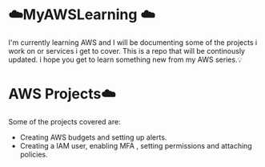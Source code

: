# ☁️MyAWSLearning ☁️

I'm currently learning AWS and I will be documenting some of the projects i work on  or services i get to cover. This is a repo that will be continously updated.
 i hope you get to learn something new from my AWS series.💡
 
 # AWS Projects☁️
 Some of the projects covered are:
 - Creating AWS budgets and setting up alerts.
 - Creating a IAM user, enabling MFA , setting permissions and attaching policies.
